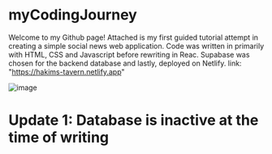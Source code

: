 # myCodingJourney

Welcome to my Github page! Attached is my first guided tutorial attempt in creating a simple social news web application.
Code was written in primarily with HTML, CSS and Javascript before rewriting in Reac. Supabase was chosen for the backend database and lastly,
deployed on Netlify.
link: "https://hakims-tavern.netlify.app"

![image](https://github.com/user-attachments/assets/c28056d7-28c6-4aa1-b06b-82c1091db395)

# Update 1: Database is inactive at the time of writing
